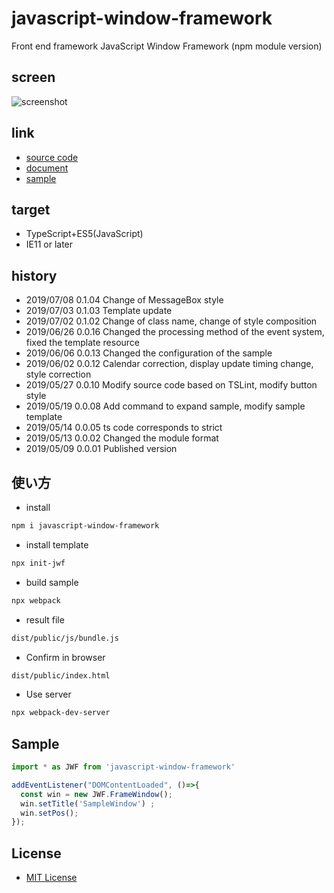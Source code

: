 # javascript-window-framework

Front end framework
JavaScript Window Framework (npm module version)

## screen

![screenshot](https://raw.githubusercontent.com/JavaScript-WindowFramework/javascript-window-framework/ScreenShot/ScreenShot.gif)

## link

- [source code](https://github.com/JavaScript-WindowFramework/javascript-window-framework)
- [document](https://javascript-windowframework.github.io/TypeDocViewer/dist/)
- [sample](https://github.com/JavaScript-WindowFramework/jwf_sample01)

## target

- TypeScript+ES5(JavaScript)
- IE11 or later

## history

- 2019/07/08 0.1.04 Change of MessageBox style
- 2019/07/03 0.1.03 Template update
- 2019/07/02 0.1.02 Change of class name, change of style composition
- 2019/06/26 0.0.16 Changed the processing method of the event system, fixed the template resource
- 2019/06/06 0.0.13 Changed the configuration of the sample
- 2019/06/02 0.0.12 Calendar correction, display update timing change, style correction
- 2019/05/27 0.0.10 Modify source code based on TSLint, modify button style
- 2019/05/19 0.0.08 Add command to expand sample, modify sample template
- 2019/05/14 0.0.05 ts code corresponds to strict
- 2019/05/13 0.0.02 Changed the module format
- 2019/05/09 0.0.01 Published version

## 使い方

- install

```.sh
npm i javascript-window-framework
```

- install template

```.sh
npx init-jwf
```

- build sample

```.sh
npx webpack
```

- result file

```.sh
dist/public/js/bundle.js
```

- Confirm in browser

```.sh
dist/public/index.html
```

- Use server

```.sh
npx webpack-dev-server
```

## Sample

```src/public/index.ts
import * as JWF from 'javascript-window-framework'

addEventListener("DOMContentLoaded", ()=>{
  const win = new JWF.FrameWindow();
  win.setTitle('SampleWindow') ;
  win.setPos();
});
```

## License

- [MIT License](https://opensource.org/licenses/mit-license.php)
